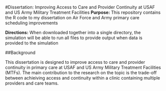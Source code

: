 #Dissertation: Improving Access to Care and Provider Continuity at USAF and US Army Military Treatment Facilities
**Purpose:** This repository contains the R code to my dissertation on Air Force and Army primary care scheduling improvements

**Directions:** When downloaded together into a single directory, the simulation will be able to run all files to provide output when data is provided to the simulation

##Background

This dissertation is designed to improve access to care and provider continuity in primary care at USAF and US Army Military Treatment Facilities (MTFs). The main contribution to the research on the topic is the trade-off between achieiving access and continuity within a clinic containing multiple providers and care teams.

